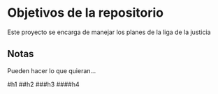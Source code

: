 # Objetivos de la repositorio

Este proyecto se encarga de manejar los planes de la liga de la justicia


## Notas
Pueden hacer lo que quieran...

#h1
##h2
###h3 
####h4
